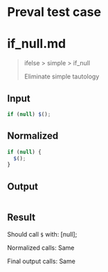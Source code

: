 # Preval test case

# if_null.md

> ifelse > simple > if_null
>
> Eliminate simple tautology

## Input

`````js filename=intro
if (null) $();
`````

## Normalized

`````js filename=intro
if (null) {
  $();
}
`````

## Output

`````js filename=intro

`````

## Result

Should call `$` with:
[null];

Normalized calls: Same

Final output calls: Same
